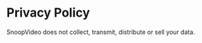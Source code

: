 Privacy Policy
===============
SnoopVideo does not collect, transmit, distribute or sell your data.

